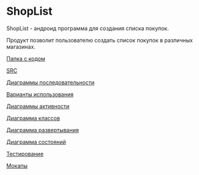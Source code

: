 # ShopList
ShopList - андроид программа для создания списка покупок.

Продукт позволит пользователю создать список покупок в различных магазинах.

[Папка с кодом](https://github.com/vladsenko1/Tritpo2/tree/master/src/main/java/com/amazonaws/mobile/samples/mynotes)

[SRC](https://github.com/vladsenko1/Tritpo2/blob/master/srs.md)

[Диаграммы последовательности](https://github.com/vladsenko1/Tritpo2/tree/master/Document/Sequence)

[Варианты использования](https://github.com/vladsenko1/Tritpo2/tree/master/Document/UseCase)

[Диаграммы активности](https://github.com/vladsenko1/Tritpo2/tree/master/Document/Activity)

[Диаграмма классов](https://github.com/vladsenko1/Tritpo2/blob/master/Document/Diagrams/ClassDiagram.jpg)

[Диаграмма развертывания](https://github.com/vladsenko1/Tritpo2/blob/master/Document/Diagrams/DeploymentDiagram.jpg)

[Диаграмма состояний](https://github.com/vladsenko1/Tritpo2/blob/master/Document/Diagrams/Statediagram.jpg)

[Тестирование](https://github.com/vladsenko1/Tritpo2/tree/master/Document/Testing)

[Мокапы](https://github.com/vladsenko1/Tritpo2/tree/master/mockup)
